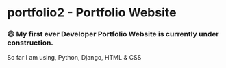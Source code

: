 # portfolio2 - Portfolio Website

### :smile: My first ever Developer Portfolio Website is currently under construction.

So far I am using, Python, Django, HTML & CSS
